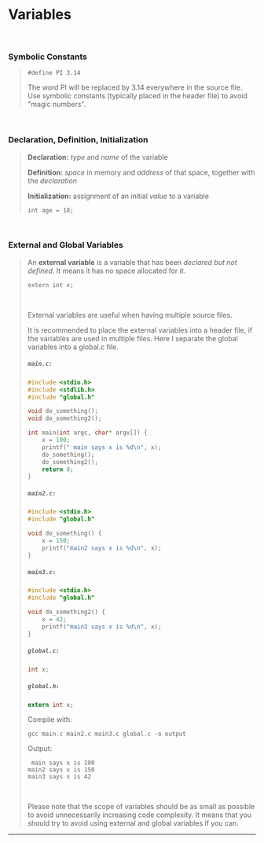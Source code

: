 # Variables

<br>

### Symbolic Constants

<blockquote>

```
#define PI 3.14
```
The word PI will be replaced by 3.14 everywhere in the source file. Use symbolic constants (typically placed in the header file) to avoid "magic numbers".

</blockquote>

<br>

### Declaration, Definition, Initialization

<blockquote>

**Declaration:** *type* and *name* of the variable

**Definition:** *space* in memory and *address* of that space, together with the *declaration*

**Initialization:** assignment of an initial *value* to a variable

```
int age = 18;
```

</blockquote>

<br>

### External and Global Variables

<blockquote>

An **external variable** is a variable that has been *declared but not defined*. It means it has no space allocated for it.
```
extern int x;
```

<br>

External variables are useful when having multiple source files.

It is recommended to place the external variables into a header file, if the variables are used in multiple files. Here I separate the global variables into a global.c file.

<h5 a><strong><code>main.c:</code></strong></h5>

```c
#include <stdio.h>
#include <stdlib.h>
#include "global.h"

void do_something();
void do_something2();

int main(int argc, char* argv[]) {
    x = 100;
    printf(" main says x is %d\n", x);
    do_something();
    do_something2();
    return 0;
}
```

<h5 a><strong><code>main2.c:</code></strong></h5>

```c
#include <stdio.h>
#include "global.h"

void do_something() {
    x = 150;
    printf("main2 says x is %d\n", x);
}
```

<h5 a><strong><code>main3.c:</code></strong></h5>

```c
#include <stdio.h>
#include "global.h"

void do_something2() {
    x = 42;
    printf("main3 says x is %d\n", x);
}
```

<h5 a><strong><code>global.c:</code></strong></h5>

```c
int x;
```

<h5 a><strong><code>global.h:</code></strong></h5>

```c
extern int x;
```

Compile with:
```
gcc main.c main2.c main3.c global.c -o output
```

Output:
```
 main says x is 100
main2 says x is 150
main3 says x is 42
```

<br>

Please note that the scope of variables should be as small as possible to avoid unnecessarily increasing code complexity. It means that you should try to avoid using external and global variables if you can.

</blockquote>

---
